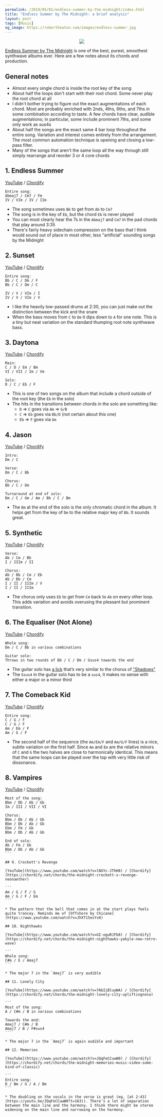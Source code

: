 ```yaml
---
permalink: /2019/05/01/endless-summer-by-the-midnight/index.html
title: "Endless Summer by The Midnight: a brief analysis"
layout: post
tags: [Music]
og_image: https://robertheaton.com/images/endless-summer.jpg
---
```

<p style="text-align: center">
  <img src="/images/endless-summer.jpg" />
</p>

[Endless Summer by The Midnight](https://themidnight.bandcamp.com/album/endless-summer) is one of the best, purest, smoothest synthwave albums ever. Here are a few notes about its chords and production.

## General notes

* Almost every single chord is inside the root key of the song
* About half the loops don't start with their root chord. Some never play the root chord at all
* I didn't bother trying to figure out the exact augmentations of each chord. Most are probably enriched with 2nds, 4ths, 6ths, and 7ths in some combination according to taste. A few chords have clear, audible augmentations; in particular, some include prominent 7ths, and some only work as sus4s
* About half the songs are the exact same 4 bar loop throughout the entire song. Variation and interest comes entirely from the arrangement. The most common automation technique is opening and closing a low-pass filter.
* Many of the songs that aren't the same loop all the way through still simply rearrange and reorder 3 or 4 core chords

## 1. Endless Summer

[YouTube](https://www.youtube.com/watch?v=xF656KUqeEo) / [Chordify](https://chordify.net/chords/the-midnight-endless-summer-official-audio-the-midnight)

```
Entire song:
Abmaj7 / Cm7 / Fm
IV / VIm / IV / IIm
```

* The song sometimes uses `Bb` to get from `Ab` to `Cm7`
* The song is in the key of `Eb`, but the chord `Eb` is never played
* You can most clearly hear the 7s in the `Abmaj7` and `Cm7` in the pad chords that play around 3:35
* There's fairly heavy sidechain compression on the bass that I think would sound out of place in most other, less "artificial" sounding songs by the Midnight

## 2. Sunset

[YouTube](https://www.youtube.com/watch?v=w2D4iCzRW7E) / [Chordify](https://chordify.net/chords/the-midnight-sunset-newretrowave)

```
Entire song:
Bb / C / Dm / F
Bb / C / Dm / C

IV / V / VIm / I
IV / V / VIm / V
```

* I like the heavily low-passed drums at 2:30, you can just make out the distinction between the kick and the snare
* When the bass moves from `C` to `Dm` it dips down to `A` for one note. This is a tiny but neat variation on the standard thumping root note synthwave bass.

## 3. Daytona
[YouTube](https://www.youtube.com/watch?time_continue=180&v=9RXoqMus5ZU) / [Chordify](https://chordify.net/chords/the-midnight-daytona-official-audio-the-midnight)

```
Main:
C / D / Em / Bm
VI / VII / Im / Vm

Solo:
D / C / Eb / F
```

* This is one of two songs on the album that include a chord outside of the root key (the `Eb` in the solo)
* The hits in the transitions between chords in the solo are something like:
  * `D` => `C` goes via `Am` => `G/B`
  * `C` => `Eb` goes via `Bb/D` (not certain about this one)
  * `Eb` => `F` goes via `Gm`

## 4. Jason

[YouTube](https://www.youtube.com/watch?v=HUKsUtHx4QU) / [Chordify](https://chordify.net/chords/the-midnight-jason-feat-nikki-flores-yakyle-new-retro-wave)

```
Intro:
Dm / C

Verse:
Dm / C / Bb

Chorus:
Bb / C / Dm

Turnaround at end of solo:
Dm / C / Gm / Am / Bb / C / Bm
```

* The `Bm` at the end of the solo is the only chromatic chord in the album. It helps get from the key of `Dm` to the relative major key of `Bb`. It sounds great.

## 5. Synthetic

[YouTube](https://www.youtube.com/watch?v=apFW_End3oM) / [Chordify](https://chordify.net/chords/the-midnight-synthetic-lyrics-marco)

```
Verse:
Ab / Cm / Bb
I / IIIm / II

Chorus:
Ab / Bb / Cm / Eb
Ab / Bb / Cm
I / II / IIIm / V
I / II / IIIm
```

* The chorus only uses `Eb` to get from `Cm` back to `Ab` on every other loop. This adds variation and avoids overusing the pleasant but prominent transition.

## 6. The Equaliser (Not Alone)

[YouTube](https://www.youtube.com/watch?v=YP5oIrV0ONk) / [Chordify](https://chordify.net/chords/the-midnight-the-equaliser-not-alone-upliftingnova)

```
Whole song:
Dm / C / Bb in various combinations

Guitar solo:
Throws in two rounds of Bb / C / Dm / Gsus4 towards the end
```

* The guitar solo has [a lick](https://youtu.be/YP5oIrV0ONk?t=141) that’s very similar to the chorus of ["Shadows"](https://youtu.be/sGwtkJaQ9n0?t=164)
* The `Gsus4` in the guitar solo has to be a `sus4`, it makes no sense with either a major or a minor third

## 7. The Comeback Kid

[YouTube](https://www.youtube.com/watch?v=NVoVA6itDmI) / [Chordify](https://chordify.net/chords/the-midnight-the-comeback-kid-lyric-video-floydian-dip)

```
Entire song:
C / G / F
C / G / F
Am / Em / F
Am / G / F
```

* The second half of the sequence (the `Am/Em/F` and `Am/G/F` lines) is a nice, subtle variation on the first half. Since `Am` and `Em` are the relative minors of `C` and `G` the two halves are close to harmonically identical. This means that the same loops can be played over the top with very little risk of dissonance.

## 8. Vampires

[YouTube](https://www.youtube.com/watch?v=bBs-lPvk3Zk) / [Chordify](https://chordify.net/chords/the-midnight-vampires-newretrowave)

````
Most of the song:
Bbm / Db / Ab / Gb
Im / III / VII / VI

Chorus:
Bbm / Db / Ab / Gb
Bbm / Db / Ab / Gb
Ebm / Fm / Gb
Bbm / Db / Ab / Gb

End of solo:
Ab / Fm / Gb
Bbm / Db / Ab / Gb
```

## 9. Crockett's Revenge

[YouTube](https://www.youtube.com/watch?v=lNXYc-JThH8) / [Chordify](https://chordify.net/chords/the-midnight-crockett-s-revenge-neonaether)

```
Am / G / F / G
Am / G / F / Em
```

* The pattern that the bell that comes in at the start plays feels quite trancey. Reminds me of [Offshore by Chicane](https://www.youtube.com/watch?v=JhXT15esYv8)

## 10. Nighthawks

[YouTube](https://www.youtube.com/watch?v=GI-oguRJFb8) / [Chordify](https://chordify.net/chords/the-midnight-nighthawks-yakyle-new-retro-wave)

```
Whole song:
C#m / E / Amaj7
```

* The major 7 in the `Amaj7` is very audible

## 11. Lonely City

[YouTube](https://www.youtube.com/watch?v=7AbIiBluyWA) / [Chordify](https://chordify.net/chords/the-midnight-lonely-city-upliftingnova)

```
Most of the song:
A / C#m / B in various combinations

Towards the end:
Amaj7 / C#m / B
Amaj7 / B / F#sus4
```

* The major 7 in the `Amaj7` is again audible and important

## 12. Memories

[YouTube](https://www.youtube.com/watch?v=JQqFeCCuwW0) / [Chordify](https://chordify.net/chords/the-midnight-memories-music-video-some-kind-of-classic)

```
Entire song:
D / Bm / G / A / Bm
```

* The doubling on the vocals in the verse is great (eg. [at 2:43](https://youtu.be/JQqFeCCuwW0?t=163)). There’s a lot of separation between the main line and the harmony. I think there might be stereo widening on the main line and narrowing on the harmony.
